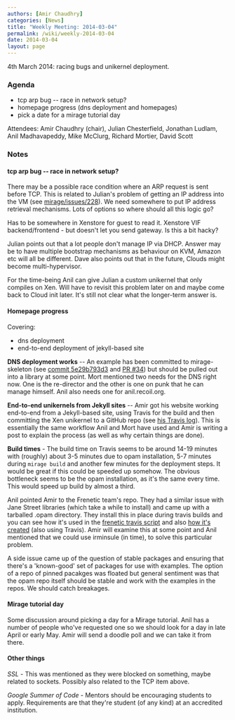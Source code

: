 ```yaml
---
authors: [Amir Chaudhry]
categories: [News]
title: "Weekly Meeting: 2014-03-04"
permalink: /wiki/weekly-2014-03-04
date: 2014-03-04
layout: page
---
```


4th March 2014: racing bugs and unikernel deployment.

### Agenda

* tcp arp bug -- race in network setup?
* homepage progress (dns deployment and homepages)
* pick a date for a mirage tutorial day

Attendees: Amir Chaudhry (chair), Julian Chesterfield, Jonathan Ludlam,
Anil Madhavapeddy, Mike McClurg, Richard Mortier, David Scott


### Notes

#### tcp arp bug -- race in network setup?

There may be a possible race condition where an ARP request is sent before
TCP. This is related to Julian's problem of getting an IP address into the
VM (see [mirage/issues/228][#228]).  We need somewhere to put IP address
retrieval mechanisms. Lots of options so where should all this logic go?

Has to be somewhere in Xenstore for guest to read it. Xenstore VIF
backend/frontend - but doesn't let you send gateway. Is this a bit hacky?

Julian points out that a lot people don't manage IP via DHCP.  Answer may be
to have multiple bootstrap mechanisms as behaviour on KVM, Amazon etc will
all be different. Dave also points out that in the future, Clouds might
become multi-hypervisor.  

For the time-being Anil can give Julian a custom unikernel that only
compiles on Xen.  Will have to revisit this problem later on and maybe come
back to Cloud init later.  It's still not clear what the longer-term answer
is.


#### Homepage progress

Covering:
- dns deployment
- end-to-end deployment of jekyll-based site

**DNS deployment works** -- An example has been committed to mirage-skeleton
(see [commit 5e29b793d3][dns] and [PR #34][]) but should be pulled out into a
library at some point. Mort mentioned two needs for the DNS right now. One
is the re-director and the other is one on punk that he can manage himself.
Anil also needs one for anil.recoil.org.

**End-to-end unikernels from Jekyll sites** -- Amir got his website working
end-to-end from a Jekyll-based site, using Travis for the build and then
committing the Xen unikernel to a GitHub repo (see [his Travis log][log]).
This is essentially the same workflow Anil and Mort have used and Amir is
writing a post to explain the process (as well as why certain things are 
done).  

**Build times** - The build time on Travis seems to be around 14-19 minutes
with (roughly) about 3-5 minutes due to opam installation, 5-7 minutes
during `mirage build` and another few minutes for the deployment steps. It
would be great if this could be speeded up somehow.  The obvious bottleneck
seems to be the opam installation, as it's the same every time.  This would
speed up build by almost a third.  

Anil pointed Amir to the Frenetic team's repo.  They had a similar issue
with Jane Street libraries (which take a while to install) and came up with
a tarballed .opam directory.  They install this in place during travis
builds and you can see how it's used in the
[frenetic travis script][pickled-opam] and also
[how it's created][opam-street] (also using Travis).
Amir will examine this at some point and Anil mentioned that we could use
irminsule (in time), to solve this particular problem.

A side issue came up of the question of stable packages and ensuring that
there's a 'known-good' set of packages for use with examples. The option of a
repo of pinned pacakges was floated but general sentiment was that the opam
repo itself should be stable and work with the examples in the repos.  We
should catch breakages.


#### Mirage tutorial day ####

Some discussion around picking a day for a Mirage tutorial.  Anil has a
number of people who've requested one so we should look for a day in late
April or early May.  Amir will send a doodle poll and we can take it from
there.


#### Other things ####

*SSL* - This was mentioned as they were blocked on something, maybe related
to sockets.  Possibly also related to the TCP item above.

*Google Summer of Code* - Mentors should be encouraging students to apply.
Requirements are that they're student (of any kind) at an accredited
institution.

[log]: https://travis-ci.org/amirmc/amirmc.github.com
[dns]: https://github.com/mirage/mirage-skeleton/commit/5e29b793d3a423db4cfe5871bc0b443fa98e7ea8
[PR #34]: https://github.com/mirage/mirage-skeleton/pull/34
[#228]: https://github.com/mirage/mirage/issues/228
[pickled-opam]: https://github.com/frenetic-lang/frenetic/commit/12cac9af60bf4ba23791dd40f7ad2e9f02e1ef6e
[opam-street]: https://github.com/seliopou/opam-street
